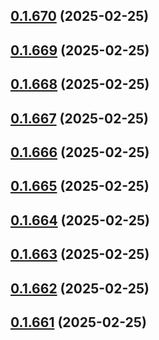 ## [0.1.670](https://github.com/binary-braids/terraform-oracle/compare/v0.1.669...v0.1.670) (2025-02-25)



## [0.1.669](https://github.com/binary-braids/terraform-oracle/compare/v0.1.668...v0.1.669) (2025-02-25)



## [0.1.668](https://github.com/binary-braids/terraform-oracle/compare/v0.1.667...v0.1.668) (2025-02-25)



## [0.1.667](https://github.com/binary-braids/terraform-oracle/compare/v0.1.666...v0.1.667) (2025-02-25)



## [0.1.666](https://github.com/binary-braids/terraform-oracle/compare/v0.1.665...v0.1.666) (2025-02-25)



## [0.1.665](https://github.com/binary-braids/terraform-oracle/compare/v0.1.664...v0.1.665) (2025-02-25)



## [0.1.664](https://github.com/binary-braids/terraform-oracle/compare/v0.1.663...v0.1.664) (2025-02-25)



## [0.1.663](https://github.com/binary-braids/terraform-oracle/compare/v0.1.662...v0.1.663) (2025-02-25)



## [0.1.662](https://github.com/binary-braids/terraform-oracle/compare/v0.1.661...v0.1.662) (2025-02-25)



## [0.1.661](https://github.com/binary-braids/terraform-oracle/compare/v0.1.660...v0.1.661) (2025-02-25)



